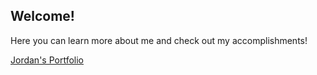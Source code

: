 ## Welcome!

Here you can learn more about me and check out my accomplishments!

[Jordan's Portfolio](https://jinj95.github.io/JJ-Portfolio/)
